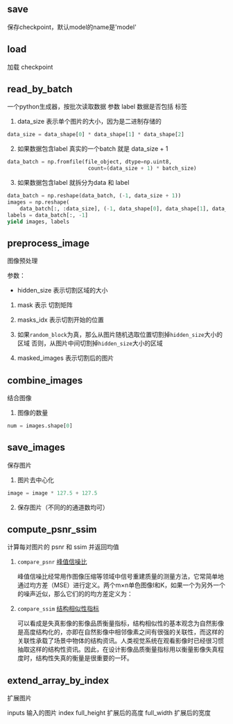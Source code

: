## save
保存checkpoint，默认model的name是'model'

## load
加载 checkpoint

## read_by_batch
一个python生成器，按批次读取数据
参数 label 数据是否包括 标签

1. data_size
表示单个图片的大小，因为是二进制存储的
```python
data_size = data_shape[0] * data_shape[1] * data_shape[2]
```

2. 如果数据包含label
真实的一个batch 就是 data_size + 1
```python
data_batch = np.fromfile(file_object, dtype=np.uint8,
                          count=(data_size + 1) * batch_size)
```
3. 如果数据包含label
就拆分为data 和 label
```python
data_batch = np.reshape(data_batch, (-1, data_size + 1))
images = np.reshape(
    data_batch[:, :data_size], (-1, data_shape[0], data_shape[1], data_shape[2]))
labels = data_batch[:, -1]
yield images, labels
```

## preprocess_image
图像预处理

参数：
- hidden_size 表示切割区域的大小
1. mask 表示 切割矩阵

2. masks_idx 表示切割开始的位置

3. 如果`random_block`为真，那么从图片随机选取位置切割掉`hidden_size`大小的区域
   否则，从图片中间切割掉`hidden_size`大小的区域

4. masked_images 表示切割后的图片


## combine_images
结合图像
1. 图像的数量
```python
num = images.shape[0]
```

## save_images
保存图片
1. 图片去中心化
```python
image = image * 127.5 + 127.5
```

2. 保存图片（不同的的通道数均可）


## compute_psnr_ssim
计算每对图片的 psnr 和 ssim 并返回均值

1. `compare_psnr` [峰值信噪比](https://zh.wikipedia.org/wiki/%E5%B3%B0%E5%80%BC%E4%BF%A1%E5%99%AA%E6%AF%94)
    
    峰值信噪比经常用作图像压缩等领域中信号重建质量的测量方法，它常简单地通过均方差（MSE）进行定义。两个m×n单色图像I和K，如果一个为另外一个的噪声近似，那么它们的的均方差定义为：


2. `compare_ssim` [结构相似性指标](https://zh.wikipedia.org/wiki/%E7%B5%90%E6%A7%8B%E7%9B%B8%E4%BC%BC%E6%80%A7)

    可以看成是失真影像的影像品质衡量指标，结构相似性的基本观念为自然影像是高度结构化的，亦即在自然影像中相邻像素之间有很强的关联性，而这样的关联性承载了场景中物体的结构资讯。人类视觉系统在观看影像时已经很习惯抽取这样的结构性资讯。因此，在设计影像品质衡量指标用以衡量影像失真程度时，结构性失真的衡量是很重要的一环。

## extend_array_by_index
扩展图片

inputs 输入的图片
index
full_height 扩展后的高度
full_width 扩展后的宽度